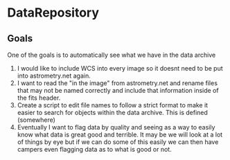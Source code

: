 # DataRepository

## Goals
One of the goals is to automatically see what we have in the data archive 
1) I would like to include WCS into every image so it doesnt need to be put into astrometry.net again.
2) I want to read the "in the image" from astrometry.net and rename files that may not be named correctly and include that information inside of the fits header.
3) Create a script to edit file names to follow a strict format to make it easier to search for objects within the data archive. This is defined (somewhere)
4) Eventually I want to flag data by quality and seeing as a way to easily know what data is great good and terrible. It may be we will look at a lot of things by eye but if we can do some of this easily we can then have campers even flagging data as to what is good or not.
